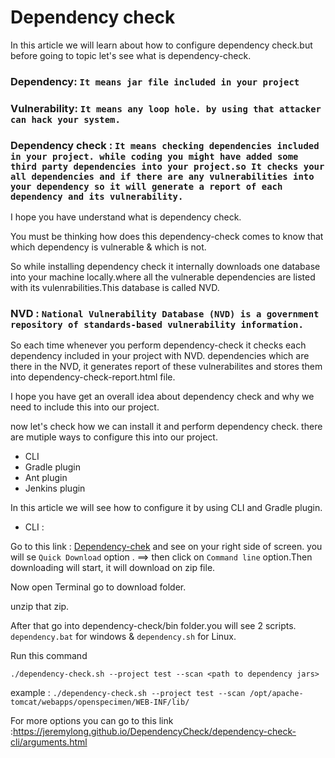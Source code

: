 # Dependency check 

In this article we will learn about how to configure dependency check.but before going to topic let's see what is dependency-check.


### Dependency: ```It means jar file included in your project```


### Vulnerability: ```It means any loop hole. by using that attacker can hack your system.```


### Dependency check : ```It means checking dependencies included in your project. while coding you might have added some third party dependencies into your project.so It checks your all dependencies and if there are any vulnerabilities into your dependency so it will generate a report of each dependency and its vulnerability.```


I hope you have understand what is dependency check.


You must be thinking how does this dependency-check comes to know that which dependency is vulnerable & which is not.


So while installing dependency check it internally downloads one database into your machine locally.where all the vulnerable dependencies are listed with its vulenrabilities.This database is called NVD.


### NVD : ```National Vulnerability Database (NVD) is a government repository of standards-based vulnerability information.```

So each time whenever you perform dependency-check it checks each dependency included in your project with NVD.
dependencies which are there in the NVD, it generates report of these vulnerabilites and stores them into dependency-check-report.html file.


I hope you have get an overall idea about dependency check and why we need to include this into our project.


now let's check how we can install it and perform dependency check. there are mutiple ways to configure this into our project.

+ CLI
+ Gradle plugin
+ Ant plugin
+ Jenkins plugin


In this article we will see how to configure it by using CLI and Gradle plugin.

+ CLI :

Go to this link : [Dependency-chek](https://www.owasp.org/index.php/OWASP_Dependency_Check) and see on your right side of screen. you will se ```Quick Download``` option . ==> then click on ```Command line``` option.Then downloading will start, it will download on zip file.


Now open Terminal go to download folder.


unzip that zip.


After that go into dependency-check/bin folder.you will see 2 scripts. ```dependency.bat``` for windows & ```dependency.sh```
for Linux.

Run this command


```./dependency-check.sh --project test --scan <path to dependency jars>```


example : ```./dependency-check.sh --project test --scan /opt/apache-tomcat/webapps/openspecimen/WEB-INF/lib/```
  
  
For more options you can go to this link :https://jeremylong.github.io/DependencyCheck/dependency-check-cli/arguments.html








